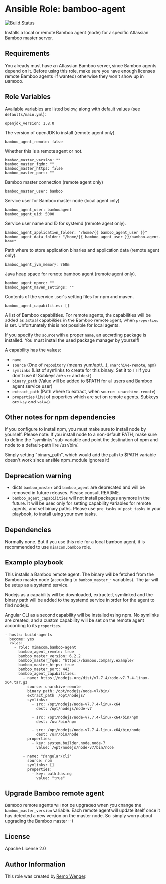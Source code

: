 # Ansible Role: bamboo-agent

[![Build Status](https://img.shields.io/travis/mimacom/ansible-role-bamboo-agent.svg)](https://travis-ci.org/mimacom/ansible-role-bamboo-agent)

Installs a local or remote Bamboo agent (node) for a specific Atlassian Bamboo
master server.

## Requirements

You already must have an Atlassian Bamboo server, since Bamboo agents depend on
it. Before using this role, make sure you have enough licenses remote Bamboo
agents (if wanted) otherwise they won't show up in Bamboo.

## Role Variables

Available variables are listed below, along with default values (see
`defaults/main.yml`):

    openjdk_version: 1.8.0

The version of openJDK to install (remote agent only).

    bamboo_agent_remote: false

Whether this is a remote agent or not.

    bamboo_master_version: ""
    bamboo_master_fqdn: ""
    bamboo_master_https: false
    bamboo_master_port: ""

Bamboo master connection (remote agent only)

    bamboo_master_user: bamboo

Service user for Bamboo master node (local agent only)

    bamboo_agent_user: bambooagent
    bamboo_agent_uid: 5000

Service user name and ID for systemd (remote agent only).

    bamboo_agent_application_folder: "/home/{{ bamboo_agent_user }}"
    bamboo_agent_data_folder: "/home/{{ bamboo_agent_user }}/bamboo-agent-home"

Path where to store application binaries and application data (remote agent
only).

    bamboo_agent_jvm_memory: 768m

Java heap space for remote bamboo agent (remote agent only).

    bamboo_agent_npmrc: ""
    bamboo_agent_maven_settings: ""

Contents of the service user's setting files for npm and maven.

    bamboo_agent_capabilities: []

A list of Bamboo capabilities. For remote agents, the capabilities will be added
as actual capabilities in the Bamboo remote agent, when `properties` is set.
Unfortunately this is not possible for local agents.

If you specify the `source` with a proper `name`, an according package is
installed. You must install the used package manager by yourself!

A capability has the values:

  - `name`
  - `source` (One of `repository` (means yum/apt/...), `unarchive-remote`, `npm`)
  - `symlinks` (List of symlinks to create for this binary. Set it to `[]` if
    you don't use it!  Subkeys are `src` and `dest`)
  - `binary_path` (Value will be added to $PATH for all users and Bamboo agent
    service user)
  - `extract_path` (Path where to extract, when `source: unarchive-remote`)
  - `properties` (List of properties which are set on remote agents. Subkeys are
    `key` and `value`)

## Other notes for npm dependencies

If you configure to install npm, you must make sure to install node by
yourself. Please note: If you install node to a non-default PATH, make
sure to define the "symlinks" sub-variable and point the destination of
npm and node to a default-path like /usr/bin/.

Simply setting "binary_path", which would add the path to $PATH variable
doesn't work since ansible npm_module ignores it!

## Deprecation warning

  - dicts `bamboo_master` and `bamboo_agent` are deprecated and will be removed
    in future releases. Please consult README.
  - `bamboo_agent_capabilities` will not install packages anymore in the future.
    It will be used only for setting capability variables for remote agents, and
    set binary paths.
    Please use `pre_tasks` or `post_tasks` in your playbook, to install using
    your own tasks.

## Dependencies

Normally none. But if you use this role for a local bamboo agent, it is
recommended to use `mimacom.bamboo` role.

## Example playbook

This installs a Bamboo remote agent. The binary will be fetched from the Bamboo
master node (according to `bamboo_master_*` variables). The jar will be setup as
a systemd service.

Nodejs as a capability will be downloaded, extracted,
symlinked and the binary path will be added to the systemd service in order for
the agent to find nodejs.

Angular CLI as a second capability will be installed using npm. No symlinks are
created, and a custom capability will be set on the remote agent according to its
`properties`.

    - hosts: build-agents
      become: yes
      roles:
        - role: mimacom.bamboo-agent
          bamboo_agent_remote: true
          bamboo_master_version: 6.2.2
          bamboo_master_fqdn: "https://bamboo.company.example/
          bamboo_master_https: true
          bamboo_master_port: 443
          bamboo_agent_capabilities:
            - name: https://nodejs.org/dist/v7.7.4/node-v7.7.4-linux-x64.tar.gz
              source: unarchive-remote
              binary_path: /opt/nodejs/node-v7/bin/
              extract_path: /opt/nodejs/
              symlinks:
                - src: /opt/nodejs/node-v7.7.4-linux-x64
                  dest: /opt/nodejs/node-v7

                - src: /opt/nodejs/node-v7.7.4-linux-x64/bin/npm
                  dest: /usr/bin/npm

                - src: /opt/nodejs/node-v7.7.4-linux-x64/bin/node
                  dest: /usr/bin/node
              properties:
                - key: system.builder.node.node-7
                  value: /opt/nodejs/node-v7/bin/node

            - name: "@angular/cli"
              source: npm
              symlinks: []
              properties:
                - key: path.has.ng
                  value: "true"

## Upgrade Bamboo remote agent

Bamboo remote agents will not be upgraded when you change the
`bamboo_master_version` variable. Each remote agent will update itself once it
has detected a new version on the master node. So, simply worry about
upgrading the Bamboo master :-)

## License

Apache License 2.0

## Author Information

This role was created by [Remo Wenger](http://www.remowenger.ch).
